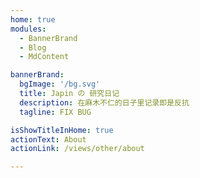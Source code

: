 ```yaml
---
home: true
modules:
  - BannerBrand
  - Blog
  - MdContent

bannerBrand:
  bgImage: '/bg.svg'
  title: Japin の 研究日记
  description: 在麻木不仁的日子里记录即是反抗
  tagline: FIX BUG

isShowTitleInHome: true
actionText: About
actionLink: /views/other/about

---
```


